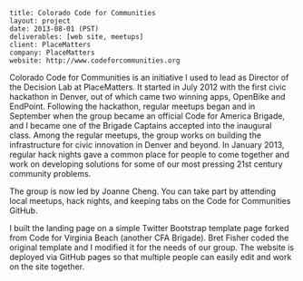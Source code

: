 ```
title: Colorado Code for Communities
layout: project
date: 2013-08-01 (PST)
deliverables: [web site, meetups]
client: PlaceMatters
company: PlaceMatters
website: http://www.codeforcommunities.org
```

Colorado Code for Communities is an initiative I used to lead as Director of the Decision Lab at PlaceMatters.  It started in July 2012 with the first civic hackathon in Denver, out of which came two winning apps, OpenBike and EndPoint.  Following the hackathon, regular meetups began and in September when the group became an official Code for America Brigade, and I became one of the Brigade Captains accepted into the inaugural class.  Among the regular meetups, the group works on building the infrastructure for civic innovation in Denver and beyond.  In January 2013, regular hack nights gave a common place for people to come together and work on developing solutions for some of our most pressing 21st century community problems.

The group is now led by Joanne Cheng. You can take part by attending local meetups, hack nights, and keeping tabs on the Code for Communities GitHub.

I built the landing page on a simple Twitter Bootstrap template page forked from Code for Virginia Beach (another CFA Brigade).  Bret Fisher coded the original template and I modified it for the needs of our group.  The website is deployed via GitHub pages so that multiple people can easily edit and work on the site together.

